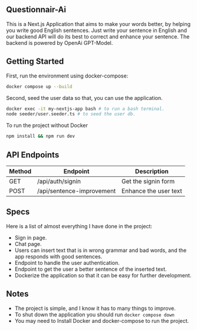## Questionnair-Ai

This is a Next.js Application that aims to make your words better, by helping you write good English sentences. Just write your sentence in English and our backend API will do its best to correct and enhance your sentence. The backend is powered by OpenAi GPT-Model.

## Getting Started

First, run the environment using docker-compose:

```bash
docker compose up --build
```

Second, seed the user data so that, you can use the application.

```bash
docker exec -it my-nextjs-app bash # to run a bash terminal.
node seeder/user.seeder.ts # to seed the user db.
```

To run the project without Docker

```bash
npm install && npm run dev
```

## API Endpoints

| Method | Endpoint                  | Description             |
|--------|---------------------------|-------------------------|
| GET    | /api/auth/signin          | Get the signin form     |
| POST   | /api/sentence-improvement | Enhance the user text   |

## Specs

Here is a list of almost everything I have done in the project:

- Sign in page.
- Chat page.
- Users can insert text that is in wrong grammar and bad words, and the app responds with good sentences.
- Endpoint to handle the user authentication.
- Endpoint to get the user a better sentence of the inserted text.
- Dockerize the application so that it can be easy for further development.

## Notes

- The project is simple, and I know it has to many things to improve.
- To shut down the application you should run  `docker compose down`
- You may need to Install Docker and docker-compose to run the project.
